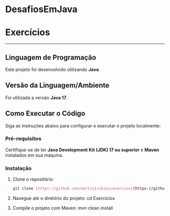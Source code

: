 # DesafiosEmJava

# Exercícios

---

## Linguagem de Programação

Este projeto foi desenvolvido utilizando **Java**.

## Versão da Linguagem/Ambiente

Foi utilizada a versão **Java 17**.

## Como Executar o Código

Siga as instruções abaixo para configurar e executar o projeto localmente:

### Pré-requisitos

Certifique-se de ter **Java Development Kit (JDK) 17 ou superior** e **Maven** instalados em sua máquina.

### Instalação

1. Clone o repositório:
   ```bash
   git clone [https://github.com/martinjrobins/exercise](https://github.com/martinjrobins/exercise)

2. Navegue até o diretório do projeto:
   cd Exercicios

3. Compile o projeto com Maven:
   mvn clean install

